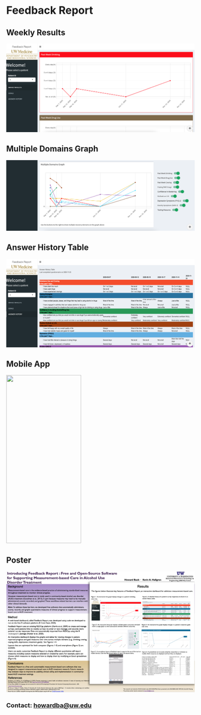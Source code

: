 # Feedback Report

## Weekly Results 

![](https://github.com/howardbaek/addiction-dashboard-simple/blob/main/img/weekly-results.png)

## Multiple Domains Graph

![](https://github.com/howardbaek/addiction-dashboard-simple/blob/main/img/multiple-domains.png)


## Answer History Table

![](https://github.com/howardbaek/addiction-dashboard-simple/blob/main/img/answer-history.png)


## Mobile App

<img src="https://github.com/howardbaek/addiction-dashboard-simple/blob/main/img/mobileapp-demo.gif" width="200" height="450">

## Poster

![](https://github.com/howardbaek/addiction-dashboard-simple/blob/main/img/poster-screenshot.png)


### Contact: howardba@uw.edu